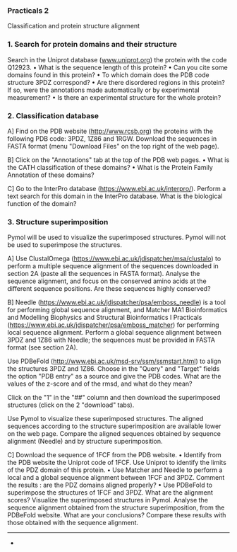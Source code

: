 ### Practicals 2

Classification and protein structure alignment

### 1. Search for protein domains and their structure

Search in the Uniprot database (www.uniprot.org) the protein with the code Q12923.
• What is the sequence length of this protein?
• Can you cite some domains found in this protein?
• To which domain does the PDB code structure 3PDZ correspond?
• Are there disordered regions in this protein? If so, were the annotations made automatically or by experimental measurement?
• Is there an experimental structure for the whole protein?

### 2. Classification database

A] Find on the PDB website (http://www.rcsb.org) the proteins with the following PDB code: 3PDZ, 1Z86 and 1RGW. Download the sequences in FASTA format (menu "Download Files" on the top right of the web page).

B] Click on the "Annotations" tab at the top of the PDB web pages.
• What is the CATH classification of these domains?
• What is the Protein Family Annotation of these domains?

C] Go to the InterPro database (https://www.ebi.ac.uk/interpro/). Perform a text search for this
domain in the InterPro database. What is the biological function of the domain?

### 3. Structure superimposition

Pymol will be used to visualize the superimposed structures. Pymol will not be used to superimpose the structures.

A] Use ClustalOmega (https://www.ebi.ac.uk/jdispatcher/msa/clustalo) to perform a multiple sequence alignment of the sequences downloaded in section 2A (paste all the sequences in FASTA format). Analyse the sequence alignment, and focus on the conserved amino acids at the different sequence positions. Are these sequences highly conserved?

B] Needle (https://www.ebi.ac.uk/jdispatcher/psa/emboss_needle) is a tool for performing global sequence alignment, and Matcher MA1 Bioinformatics and Modelling Biophysics and Structural Bioinformatics I Practicals (https://www.ebi.ac.uk/jdispatcher/psa/emboss_matcher) for performing local sequence alignment. Perform a global sequence alignment between 3PDZ and 1Z86 with Needle; the sequences must be provided in FASTA format (see section 2A).

Use PDBeFold (http://www.ebi.ac.uk/msd-srv/ssm/ssmstart.html) to align the structures 3PDZ and 1Z86. Choose in the "Query" and "Target" fields the option "PDB entry" as a source and give the PDB codes. What are the values of the z-score and of the rmsd, and what do they mean?

Click on the "1" in the "##" column and then download the superimposed structures (click on the 2 "download" tabs). 

Use Pymol to visualize these superimposed structures. The aligned sequences according to the structure superimposition are available lower on the web page. Compare the aligned sequences obtained by sequence alignment (Needle) and by structure superimposition.

C] Download the sequence of 1FCF from the PDB website.
• Identify from the PDB website the Uniprot code of 1FCF. Use Uniprot to identify the limits of the PDZ domain of this protein.
• Use Matcher and Needle to perform a local and a global sequence alignment between 1FCF and 3PDZ. Comment the results : are the PDZ domains aligned properly?
• Use PDBeFold to superimpose the structures of 1FCF and 3PDZ. What are the alignment scores? Visualize the superimposed structures in Pymol. Analyse the sequence alignment obtained from the structure superimposition, from the PDBeFold website. What are your conclusions? Compare these results with those obtained with
the sequence alignment.

---
-
